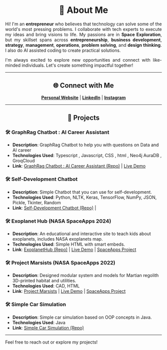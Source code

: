 <div align="center">

# 👤 About Me

</div>

<div align="justify">

Hi! I'm an **entrepreneur** who believes that technology can solve some of the world's most pressing problems. I collaborate with tech experts to execute my ideas and bring visions to life. My passions are in **Space Exploration**, but my skillset spans across **entrepreneurship**, **business development**, **strategy**, **management**, **operations**, **problem solving**, and **design thinking**. I also do AI assisted coding to create practical solutions.

I'm always excited to explore new opportunities and connect with like-minded individuals. Let's create something impactful together!

</div>

---
<div align="center">
  
## 🌐 Connect with Me

</div>

<div align="center">

**[Personal Website](https://xindranil.com)** | **[LinkedIn](https://linkedin.com/in/xindranil)** | **[Instagram](https://instagram.com/xindranil)**

</div>

---

<div align="center">

## 🚀 Projects

</div>

### 🛠️ GraphRag Chatbot : AI Career Assistant
- **Description**: GraphRag Chatbot to help you with questions on Data and AI career
- **Technologies Used**: Typescript , Javascript, CSS , html , Neo4j AuraDB , GroqCloud
- **Link**: [GraphRag Chatbot : AI Career Assistant (Repo)](https://github.com/Xindranil/graphrag-career-assistant) |  [Live Demo](https://gorgeous-stardust-ce8704.netlify.app/)

### 🛠️ Self-Development Chatbot
- **Description**: Simple Chatbot that you can use for self-development.
- **Technologies Used**: Python, NLTK, Keras, TensorFlow, NumPy, JSON, Pickle, Tkinter, Random
- **Link**: [Self-Development Chatbot (Repo)](https://github.com/Xindranil/Projects/tree/main/Self-Development%20Chatbot) | 

### 🛠️ Exoplanet Hub (NASA SpaceApps 2024)
- **Description**: An educational and interactive site to teach kids about exoplanets, includes NASA exoplanets map.
- **Technologies Used**: Simple HTML with smart embeds.
- **Link**: [ExoplanetHub (Repo)](https://github.com/Xindranil/Projects/tree/main/ExoplanetHub) | [Live Demo](https://xindranil.github.io/ExoplanetHub) | [SpaceApps Project](https://2022.spaceappschallenge.org/challenges/2022-challenges/mars-habitat/teams/marsists/project)

### 🛠️ Project Marsists (NASA SpaceApps 2022)
- **Description**: Designed modular system and models for Martian regolith 3D-printed habitat and utilities.
- **Technologies Used**: CAD, HTML
- **Link**: [Project Marsists](https://sites.google.com/view/marsists) | [Live Demo](https://sites.google.com/view/marsists) | [SpaceApps Project](https://www.spaceappschallenge.org/nasa-space-apps-2024/find-a-team/exoknow/?tab=project)

### 🛠️ Simple Car Simulation
- **Description**: Simple car simulation based on OOP concepts in Java.
- **Technologies Used**: Java
- **Link**: [Simple Car Simulation (Repo)](https://github.com/Xindranil/Projects/tree/main/Running_a_car)

---

Feel free to reach out or explore my projects!
